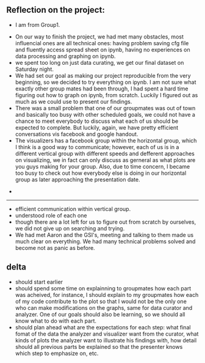 Reflection on the project:  
-------------------------------------------------------
* I am from Group1.  
- On our way to finish the project, we had met many obstacles, most influencial ones are all technical ones: having problem saving cfg file and fluently access spread sheet on ipynb, having no experiences on data processing and graphing on ipynb.  
- we spent too long on just data curating, we get our final dataset on Saturday night.
- We had set our goal as making our project reproducible from the very beginning, so we decided to try everything on ipynb. I am not sure what exactly other group mates had been through, I had spent a hard time figuring out how to graph on ipynb, from scratch. Luckily I figured out as much as we could use to present our findings.  
- There was a small problem that one of our groupmates was out of town and basically too busy with other scheduled goals, we could not have a chance to meet everybody to discuss what each of us should be expected to complete. But luckily, again, we have pretty efficient conversations vis facebook and google handout.  
- The visualizers has a facebook group within the horizontal group, which I think is a good way to communicate; however, each of us is in a different vertical group with different speeds and defferent approaches on visualizing, we in fact can only discuss as gerneral as what plots are you guys making for your group. Also, due to time concern, I became too busy to check out how everybody else is doing in our horizontal group as later approaching the presentation date.

+  
-------  
- efficient communication within vertical group.
- understood role of each one  
- though there are a lot left for us to figure out from scratch by ourselves, we did not give up on searching and trying.  
- We had met Aaron and the GSI's, meeting and talking to them made us much clear on everything. We had many technical problems solved and become not as panic as before.


delta  
-----------------  
- should start earlier  
- should spend some time on explainning to groupmates how each part was acheived, for instance, I should explain to my groupmates how each of my code contribute to the plot so that I would not be the only one who can make modifications on the graphs, same for data curator and analyzer.  One of our goals should also be learning, so we should all know what to do with each part.  
- should plan ahead what are the expectations for each step: what final fomat of the data the analyzer and visualizer want from the curator, what kinds of plots the analyzer want to illustrate his findings with, how detail should all previous parts be explained so that the presenter knows which step to emphasize on, etc.  

